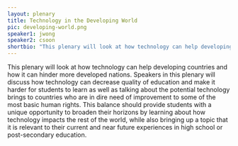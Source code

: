 ```yaml
---
layout: plenary
title: Technology in the Developing World
pic: developing-world.png
speaker1: jwong
speaker2: csoon
shortbio: "This plenary will look at how technology can help developing countries and how it can hinder more developed nations."
---
```


This plenary will look at how technology can help developing countries and how it can hinder more developed nations. Speakers in this plenary will discuss how technology can decrease quality of education and make it harder for students to learn as well as talking about the potential technology brings to countries who are in dire need of improvement to some of the most basic human rights. This balance should provide students with a unique opportunity to broaden their horizons by learning about how technology impacts the rest of the world, while also bringing up a topic that it is relevant to their current and near future experiences in high school or post-secondary education.
